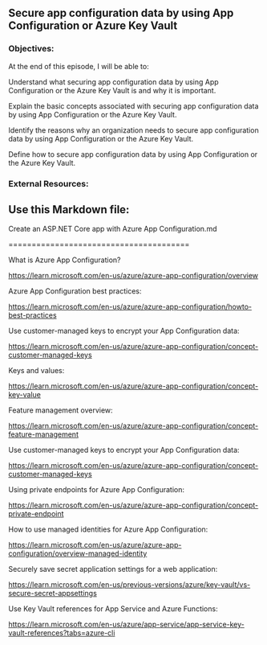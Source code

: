 ## Secure app configuration data by using App Configuration or Azure Key Vault


### Objectives:

At the end of this episode, I will be able to:

Understand what securing app configuration data by using App Configuration or the Azure Key Vault is and why it is important.

Explain the basic concepts associated with securing app configuration data by using App Configuration or the Azure Key Vault.

Identify the reasons why an organization needs to secure app configuration data by using App Configuration or the Azure Key Vault.

Define how to secure app configuration data by using App Configuration or the Azure Key Vault.

### External Resources:

## Use this Markdown file:

Create an ASP.NET Core app with Azure App Configuration.md

=======================================

What is Azure App Configuration?

https://learn.microsoft.com/en-us/azure/azure-app-configuration/overview


Azure App Configuration best practices:

https://learn.microsoft.com/en-us/azure/azure-app-configuration/howto-best-practices


Use customer-managed keys to encrypt your App Configuration data:

https://learn.microsoft.com/en-us/azure/azure-app-configuration/concept-customer-managed-keys


Keys and values:

https://learn.microsoft.com/en-us/azure/azure-app-configuration/concept-key-value


Feature management overview:

https://learn.microsoft.com/en-us/azure/azure-app-configuration/concept-feature-management


Use customer-managed keys to encrypt your App Configuration data:

https://learn.microsoft.com/en-us/azure/azure-app-configuration/concept-customer-managed-keys


Using private endpoints for Azure App Configuration:

https://learn.microsoft.com/en-us/azure/azure-app-configuration/concept-private-endpoint


How to use managed identities for Azure App Configuration:

https://learn.microsoft.com/en-us/azure/azure-app-configuration/overview-managed-identity


Securely save secret application settings for a web application:

https://learn.microsoft.com/en-us/previous-versions/azure/key-vault/vs-secure-secret-appsettings


Use Key Vault references for App Service and Azure Functions:

https://learn.microsoft.com/en-us/azure/app-service/app-service-key-vault-references?tabs=azure-cli
